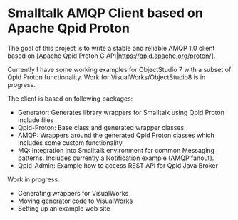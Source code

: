 Smalltalk AMQP Client based on Apache Qpid Proton
=================================================

The goal of this project is to write a stable and reliable AMQP 1.0 client based on 
[Apache Qpid Proton C API|https://qpid.apache.org/proton/].

Currently I have some working examples for ObjectStudio 7 with a subset of Qpid Proton functionality.
Work for VisualWorks/ObjectStudio8 is in progress.

The client is based on following packages:
- Generator: Generates library wrappers for Smalltalk using Qpid Proton include files
- Qpid-Proton: Base class and generated wrapper classes
- AMQP: Wrappers around the generated Qpid Proton classes which includes some custom functionality
- MQ: Integration into Smalltalk environment for common Messaging patterns. Includes currently a Notification example (AMQP fanout).
- Qpid-Admin: Example how to access REST API for Qpid Java Broker

Work in progress:
- Generating wrappers for VisualWorks
- Moving generator code to VisualWorks
- Setting up an example web site
